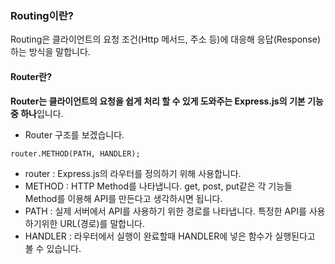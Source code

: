  ### Routing이란?
 Routing은 클라이언트의 요청 조건(Http 메서드, 주소 등)에 대응해 응답(Response)하는 방식을 말합니다.

 #### Router란?
 **Router는 클라이언트의 요청을 쉽게 처리 할 수 있게 도와주는 Express.js의 기본 기능중 하나**입니다.

- Router 구조를 보겠습니다.

```
router.METHOD(PATH, HANDLER);
```

- router : Express.js의 라우터를 정의하기 위해 사용합니다.
- METHOD : HTTP Method를 나타냅니다. get, post, put같은 각 기능들 Method를 이용해 API를 만든다고 생각하시면 됩니다.
- PATH : 실제 서버에서 API를 사용하기 위한 경로를 나타냅니다. 특정한 API를 사용하기위한 URL(경로)를 말합니다.
- HANDLER : 라우터에서 실행이 완료할때 HANDLER에 넣은 함수가 실행된다고 볼 수 있습니다.